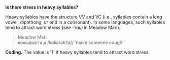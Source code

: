**Is there stress in heavy syllables?**

Heavy syllables have the structure VV and VC (i.e., syllables contain a long vowel, diphthong, or end in a consonant). In some languages, such syllables tend to attract word stress (see _-таш_ in Meadow Mari)..

>Meadow Mari<br/>
>кокырыкˈташ /kokərəkˈtɑʃ/ ‘make someone cough’

**Coding.** The value is '1' if heavy syllables tend to attract word stress.
